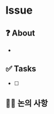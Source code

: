 # Issue
<!-- 이슈 제목 -->

## ❓ About
<!-- 어떤 문제 또는 과제가 있는지 -->
- 

## ✅ Tasks
- [ ] <!-- 할 일 -->

## 🙋‍♂️ 논의 사항
